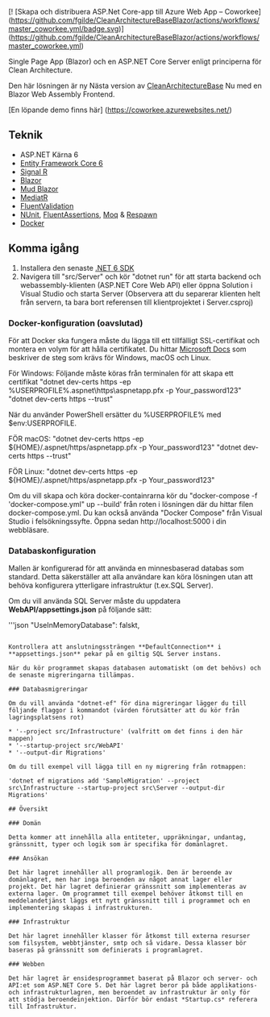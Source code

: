 [! [Skapa och distribuera ASP.Net Core-app till Azure Web App – Coworkee] (https://github.com/fgilde/CleanArchitectureBaseBlazor/actions/workflows/master_coworkee.yml/badge.svg)] (https://github.com/fgilde/CleanArchitectureBaseBlazor/actions/workflows/master_coworkee.yml)

Single Page App (Blazor) och en ASP.NET Core Server enligt principerna för Clean Architecture. 
<br/>

Den här lösningen är ny Nästa version av [CleanArchitectureBase](https://github.com/fgilde/CleanArchitectureBase) 
Nu med en Blazor Web Assembly Frontend.

[En löpande demo finns här] (https://coworkee.azurewebsites.net/)

## Teknik

* ASP.NET Kärna 6
* [Entity Framework Core 6](https://docs.microsoft.com/en-us/ef/core/)
* [Signal R](https://docs.microsoft.com/en-US/aspnet/signalr/overview/getting-started/introduction-to-signalr)
* [Blazor](https://dotnet.microsoft.com/en-us/apps/aspnet/web-apps/blazor)
* [Mud Blazor](https://mudblazor.com/getting-started/installation#manual-install)
* [MediatR](https://github.com/jbogard/MediatR)
* [FluentValidation](https://fluentvalidation.net/)
* [NUnit](https://nunit.org/), [FluentAssertions](https://fluentassertions.com/), [Moq](https://github.com/moq) & [Respawn](https://github.com/jbogard/Respawn)
* [Docker](https://www.docker.com/)

## Komma igång

1. Installera den senaste [.NET 6 SDK](https://dotnet.microsoft.com/download/dotnet/6.0)
2. Navigera till "src/Server" och kör "dotnet run" för att starta backend och webassembly-klienten (ASP.NET Core Web API) eller öppna Solution i Visual Studio och starta Server
	(Observera att du separerar klienten helt från servern, ta bara bort referensen till klientprojektet i Server.csproj)

### Docker-konfiguration (oavslutad)

För att Docker ska fungera måste du lägga till ett tillfälligt SSL-certifikat och montera en volym för att hålla certifikatet.
Du hittar [Microsoft Docs](https://docs.microsoft.com/en-us/aspnet/core/security/docker-https?view=aspnetcore-3.1) som beskriver de steg som krävs för Windows, macOS och Linux.

För Windows:
Följande måste köras från terminalen för att skapa ett certifikat
"dotnet dev-certs https -ep %USERPROFILE%\.aspnet\https\aspnetapp.pfx -p Your_password123"
"dotnet dev-certs https --trust"

När du använder PowerShell ersätter du %USERPROFILE% med $env:USERPROFILE.

FÖR macOS:
"dotnet dev-certs https -ep ${HOME}/.aspnet/https/aspnetapp.pfx -p Your_password123"
"dotnet dev-certs https --trust"

FÖR Linux:
"dotnet dev-certs https -ep ${HOME}/.aspnet/https/aspnetapp.pfx -p Your_password123"

Om du vill skapa och köra docker-containrarna kör du "docker-compose -f 'docker-compose.yml" up --build' från roten i lösningen där du hittar filen docker-compose.yml.  Du kan också använda "Docker Compose" från Visual Studio i felsökningssyfte.
Öppna sedan http://localhost:5000 i din webbläsare.

### Databaskonfiguration

Mallen är konfigurerad för att använda en minnesbaserad databas som standard. Detta säkerställer att alla användare kan köra lösningen utan att behöva konfigurera ytterligare infrastruktur (t.ex.SQL Server).

Om du vill använda SQL Server måste du uppdatera **WebAPI/appsettings.json** på följande sätt:

'''json
  "UseInMemoryDatabase": falskt,
```

Kontrollera att anslutningssträngen **DefaultConnection** i **appsettings.json** pekar på en giltig SQL Server instans. 

När du kör programmet skapas databasen automatiskt (om det behövs) och de senaste migreringarna tillämpas.

### Databasmigreringar

Om du vill använda "dotnet-ef" för dina migreringar lägger du till följande flaggor i kommandot (värden förutsätter att du kör från lagringsplatsens rot)

* '--project src/Infrastructure' (valfritt om det finns i den här mappen)
* '--startup-project src/WebAPI'
* '--output-dir Migrations'

Om du till exempel vill lägga till en ny migrering från rotmappen:

'dotnet ef migrations add 'SampleMigration' --project src\Infrastructure --startup-project src\Server --output-dir Migrations'

## Översikt

### Domän

Detta kommer att innehålla alla entiteter, uppräkningar, undantag, gränssnitt, typer och logik som är specifika för domänlagret.

### Ansökan

Det här lagret innehåller all programlogik. Den är beroende av domänlagret, men har inga beroenden av något annat lager eller projekt. Det här lagret definierar gränssnitt som implementeras av externa lager. Om programmet till exempel behöver åtkomst till en meddelandetjänst läggs ett nytt gränssnitt till i programmet och en implementering skapas i infrastrukturen.

### Infrastruktur

Det här lagret innehåller klasser för åtkomst till externa resurser som filsystem, webbtjänster, smtp och så vidare. Dessa klasser bör baseras på gränssnitt som definierats i programlagret.

### Webben

Det här lagret är ensidesprogrammet baserat på Blazor och server- och API:et som ASP.NET Core 5. Det här lagret beror på både applikations- och infrastrukturlagren, men beroendet av infrastruktur är only för att stödja beroendeinjektion. Därför bör endast *Startup.cs* referera till Infrastruktur.
